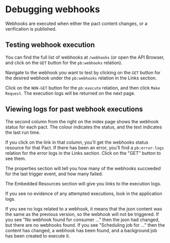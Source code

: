 # Debugging webhooks

Webhooks are executed when either the pact content changes, or a verification is published.

## Testing webhook execution

You can find the full list of webhooks at `/webhooks` (or open the API Browser, and click on the `GET` button for the `pb:webhooks` relation).

Navigate to the webhook you want to test by clicking on the `GET` button for the desired webhook under the `pb:webhooks` relation in the Links section.

Click on the `NON-GET` button for the `pb:execute` relation, and then click `Make Request`. The execution logs will be returned on the next page.

## Viewing logs for past webhook executions

The second column from the right on the index page shows the webhook status for each pact. The colour indicates the status, and the text indicates the last run time.

If you click on the link in that column, you'll get the webhooks status resource for that Pact. If there has been an error, you'll find a `pb:error-logs` relation for the error logs in the Links section. Click on the "GET" button to see them.

The properties section will tell you how many of the webhooks succeeded for the last trigger event, and how many failed.

The Embedded Resources section will give you links to the execution logs.

If you see no evidence of any attempted executions, look in the application logs.

If you see no logs related to a webhook, it means that the json content was the same as the previous version, so the webhook will not be triggered. If you see "No webhook found for consumer ..." then the json had changed, but there are no webhooks found. If you see "Scheduling job for ..." then the content has changed, a webhook has been found, and a background job has been created to execute it.
